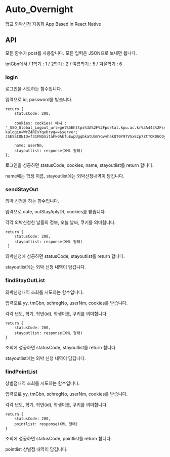 # Auto_Overnight

학교 외박신청 자동화 App
Based in React Native

## API

모든 함수가 post를 사용합니다.
모든 입력은 JSON으로 보내면 됩니다.

tmGbn에서 / 1학기 : 1 / 2학기 : 2 / 여름학기 : 5 / 겨울학기 : 6

### login

로그인을 시도하는 함수입니다.

입력으로 id, password를 받습니다.

``` 
return {
    statusCode: 200,

    cookies: cookies( 예시 : '_SSO_Global_Logout_url=get%5Ehttps%3A%2F%2Fportal.kpu.ac.kr%3A443%2Fsso%2Flogout.jsp%24get%5Ehttps%3A%2F%2Fiis.kpu.ac.kr%3A443%2Fcom%2FSsoCtr%2Fj_logout.do%24; kalogin=WrZ4RIxYqeHryg==$server; JSESSIONID=f31FNbSitaFk0AkfuEwpUgqbkatUmmYGvvhakQT0Y97VSxEzp7ZtTOK0GCOy4FUO.amV1c19kb21haW4vanN2XzI=\r\n')

    name: userNm,
    stayoutlist: response(XML 형태)
};
```

로그인을 성공하면 statusCode, cookies, name, stayoutlist를 return 합니다.

name에는 학생 이름, stayoutlist에는 외박신청내역이 담깁니다.

### sendStayOut

외박 신청을 하는 함수입니다.

입력으로 date, outStayAplyDt, cookies를 받습니다.

각각 외박신청한 날들의 정보, 오늘 날짜, 쿠키를 의미힙니다.

``` 
return {
    statusCode: 200,
    stayoutlist: response(XML 형태)
 }
```

외박신청에 성공하면 statusCode, stayoutlist를 return 합니다.

stayoutlist에는 외박 신청 내역이 담깁니다.

### findStayOutList

외박신청내역 조회를 시도하는 함수입니다.

입력으로 yy, tmGbn, schregNo, userNm, cookies를 받습니다.

각각 년도, 학기, 학번(id), 학생이름, 쿠키를 의미합니다.

``` 
return {
    statusCode: 200,
    stayoutlist: response(XML 형태)
}
```

조회에 성공하면 statusCode, stayoutlist를 return 합니다.

stayoutlist에는 외박 신청 내역이 담깁니다.

### findPointList

상벌점내역 조회를 시도하는 함수입니다.

입력으로 yy, tmGbn, schregNo, userNm, cookies를 받습니다.

각각 년도, 학기, 학번(id), 학생이름, 쿠키를 의미합니다.

``` 
return {
    statusCode: 200,
    pointlist: response(XML 형태)
}
```

조회에 성공하면 statusCode, pointlist를 return 합니다.

pointlist 상벌점 내역이 담깁니다.



